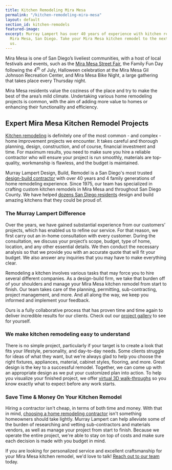 ```yaml
---
title: Kitchen Remodeling Mira Mesa
permalink: "/kitchen-remodeling-mira-mesa"
layout: default
section_id: kitchen-remodels
featured-image: 
excerpt: Murray Lampert has over 40 years of experience with kitchen remodeling in
  Mira Mesa, San Diego. Take your Mira Mesa kitchen remodel to the next level with
  us.
---
```


Mira Mesa is one of San Diego’s liveliest communities, with a host of local festivals and events, such as the [Mira Mesa Street Fair](https://www.miramesatowncouncil.org/mira-mesa-street-fair/), the Family Fun Day following the 4<sup>th</sup> of July, Halloween celebration at the Mira Mesa Gil Johnson Recreation Center, and Mira Mesa Bike Night, a large gathering that takes place every Thursday night.

Mira Mesa residents value the coziness of the place and try to make the best of the area’s mild climate. Undertaking various home remodeling projects is common, with the aim of adding more value to homes or enhancing their functionality and efficiency.

## Expert Mira Mesa Kitchen Remodel Projects

[Kitchen remodeling](/san-diego-kitchen-remodeling-services) is definitely one of the most common - and complex - home improvement projects we encounter. It takes careful and thorough planning, design, construction, and of course, financial investment and time. For maximum results, you need to make sure you hire a reliable contractor who will ensure your project is run smoothly, materials are top-quality, workmanship is flawless, and the budget is maintained.

Murray Lampert Design, Build, Remodel is a San Diego's most trusted [design-build contractor](https://murraylampert.com/san-diego-design-build-contractors) with over 40 years and 4 family generations of home remodeling experience. Since 1975, our team has specialized in crafting custom kitchen remodels in Mira Mesa and throughout San Diego County. We have helped [dozens San Diego residents](/testimonials) design and build amazing kitchens that they could be proud of.

### The Murray Lampert Difference

Over the years, we have gained substantial experience from our customers’ projects, which has enabled us to refine our service. For that reason, we first carry out an in-home consultation with every customer. During the consultation, we discuss your project’s scope, budget, type of home, location, and any other essential details. We then conduct the necessary analysis so that we provide you with an accurate quote that will fit your budget. We also answer any inquiries that you may have to make everything clear.

Remodeling a kitchen involves various tasks that may force you to hire several different companies. As a design-build firm, we take that burden off of your shoulders and manage your Mira Mesa kitchen remodel from start to finish. Our team takes care of the planning, permitting, sub-contracting, project management, and more. And all along the way, we keep you informed and implement your feedback.

Ours is a fully collaborative process that has proven time and time again to deliver incredible results for our clients. Check out our [project gallery](/san-diego-remodel-project-gallery) to see for yourself.

### We make kitchen remodeling easy to understand

There is no simple project, particularly if your target is to create a look that fits your lifestyle, personality, and day-to-day needs. Some clients struggle for ideas of what they want, but we're always glad to help you choose the right fixtures, appliances, material, cabinet styles, flooring, and more. Great design is the key to a successful remodel. Together, we can come up with an appropriate design as we put your customized plan into action. To help you visualize your finished project, we offer [virtual 3D walk-throughs](/3d-architectural-rendering-services) so you know exactly what to expect before any work starts.

### Save Time & Money On Your Kitchen Remodel

Hiring a contractor isn't cheap, in terms of both time and money. With that in mind, [choosing a home remodeling contractor](/how-to-find-the-best-general-contractor/) isn't something homeowners should take lightly. Murray Lampert can help alleviate some of the burden of researching and vetting sub-contractors and materials vendors, as well as manage your project from start to finish. Because we operate the entire project, we're able to stay on top of costs and make sure each decision is made with you budget in mind.

If you are looking for personalized service and excellent craftsmanship for your Mira Mesa kitchen remodel, we'd love to talk! [Reach out to our team](#quick-contact) today.
